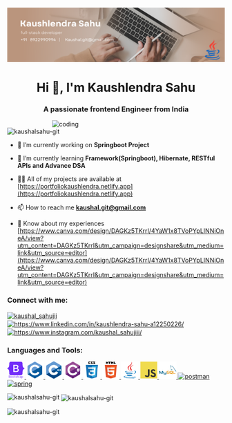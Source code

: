 ![lolo](https://github.com/KaushalSahu-git/KaushalSahu-git/blob/main/newbanner.png)
<h1 align="center">Hi 👋, I'm Kaushlendra Sahu</h1>
<h3 align="center">A passionate frontend Engineer from India</h3>

<img align="right" alt="coding" width="400" src="https://camo.githubusercontent.com/472ba18cf4d2b23e4cbbc051f8e864d2a74663c48e6a189371a89654b50e01ba/68747470733a2f2f63646e2e6472696262626c652e636f6d2f75736572732f313136323037372f73637265656e73686f74732f333834383931342f6d656469612f37656437643563613037346234386233323831353065356132333165386431662e676966">

<p align="left"> <img src="https://komarev.com/ghpvc/?username=kaushalsahu-git&label=Profile%20views&color=0e75b6&style=flat" alt="kaushalsahu-git" /> </p>

- 🔭 I’m currently working on **Springboot Project**

- 🌱 I’m currently learning **Framework(Springboot), Hibernate, RESTful APIs and Advance DSA**

- 👨‍💻 All of my projects are available at [https://portfoliokaushlendra.netlify.app](https://portfoliokaushlendra.netlify.app)

- 📫 How to reach me **kaushal.git@gmail.com**

- 📄 Know about my experiences [https://www.canva.com/design/DAGKz5TKrrI/4YaW1x8TVoPYpLINNiOneA/view?utm_content=DAGKz5TKrrI&utm_campaign=designshare&utm_medium=link&utm_source=editor](https://www.canva.com/design/DAGKz5TKrrI/4YaW1x8TVoPYpLINNiOneA/view?utm_content=DAGKz5TKrrI&utm_campaign=designshare&utm_medium=link&utm_source=editor)

<h3 align="left">Connect with me:</h3>
<p align="left">
<a href="https://twitter.com/kaushal_sahujii" target="blank"><img align="center" src="https://raw.githubusercontent.com/rahuldkjain/github-profile-readme-generator/master/src/images/icons/Social/twitter.svg" alt="kaushal_sahujii" height="30" width="40" /></a>
<a href="https://www.linkedin.com/in/kaushlendra-sahu-a12250226/" target="blank"><img align="center" src="https://raw.githubusercontent.com/rahuldkjain/github-profile-readme-generator/master/src/images/icons/Social/linked-in-alt.svg" alt="https://www.linkedin.com/in/kaushlendra-sahu-a12250226/" height="30" width="40" /></a>
<a href="https://www.instagram.com/kaushal_sahujiii/" target="blank"><img align="center" src="https://raw.githubusercontent.com/rahuldkjain/github-profile-readme-generator/master/src/images/icons/Social/instagram.svg" alt="https://www.instagram.com/kaushal_sahujiii/" height="30" width="40" /></a>
</p>

<h3 align="left">Languages and Tools:</h3>
<p align="left"> <a href="https://getbootstrap.com" target="_blank" rel="noreferrer"> <img src="https://raw.githubusercontent.com/devicons/devicon/master/icons/bootstrap/bootstrap-plain-wordmark.svg" alt="bootstrap" width="40" height="40"/> </a> <a href="https://www.cprogramming.com/" target="_blank" rel="noreferrer"> <img src="https://raw.githubusercontent.com/devicons/devicon/master/icons/c/c-original.svg" alt="c" width="40" height="40"/> </a> <a href="https://www.w3schools.com/cpp/" target="_blank" rel="noreferrer"> <img src="https://raw.githubusercontent.com/devicons/devicon/master/icons/cplusplus/cplusplus-original.svg" alt="cplusplus" width="40" height="40"/> </a> <a href="https://www.w3schools.com/cs/" target="_blank" rel="noreferrer"> <img src="https://raw.githubusercontent.com/devicons/devicon/master/icons/csharp/csharp-original.svg" alt="csharp" width="40" height="40"/> </a> <a href="https://www.w3schools.com/css/" target="_blank" rel="noreferrer"> <img src="https://raw.githubusercontent.com/devicons/devicon/master/icons/css3/css3-original-wordmark.svg" alt="css3" width="40" height="40"/> </a> <a href="https://www.w3.org/html/" target="_blank" rel="noreferrer"> <img src="https://raw.githubusercontent.com/devicons/devicon/master/icons/html5/html5-original-wordmark.svg" alt="html5" width="40" height="40"/> </a> <a href="https://www.java.com" target="_blank" rel="noreferrer"> <img src="https://raw.githubusercontent.com/devicons/devicon/master/icons/java/java-original.svg" alt="java" width="40" height="40"/> </a> <a href="https://developer.mozilla.org/en-US/docs/Web/JavaScript" target="_blank" rel="noreferrer"> <img src="https://raw.githubusercontent.com/devicons/devicon/master/icons/javascript/javascript-original.svg" alt="javascript" width="40" height="40"/> </a> <a href="https://www.mysql.com/" target="_blank" rel="noreferrer"> <img src="https://raw.githubusercontent.com/devicons/devicon/master/icons/mysql/mysql-original-wordmark.svg" alt="mysql" width="40" height="40"/> </a> <a href="https://postman.com" target="_blank" rel="noreferrer"> <img src="https://www.vectorlogo.zone/logos/getpostman/getpostman-icon.svg" alt="postman" width="40" height="40"/> </a> <a href="https://spring.io/" target="_blank" rel="noreferrer"> <img src="https://www.vectorlogo.zone/logos/springio/springio-icon.svg" alt="spring" width="40" height="40"/> </a> </p>

<p><img align="left" src="https://github-readme-stats.vercel.app/api/top-langs?username=kaushalsahu-git&show_icons=true&locale=en&layout=compact" alt="kaushalsahu-git" /></p>

<p>&nbsp;<img align="center" src="https://github-readme-stats.vercel.app/api?username=kaushalsahu-git&show_icons=true&locale=en" alt="kaushalsahu-git" /></p>

<p><img align="center" src="https://github-readme-streak-stats.herokuapp.com/?user=kaushalsahu-git&" alt="kaushalsahu-git" /></p>
